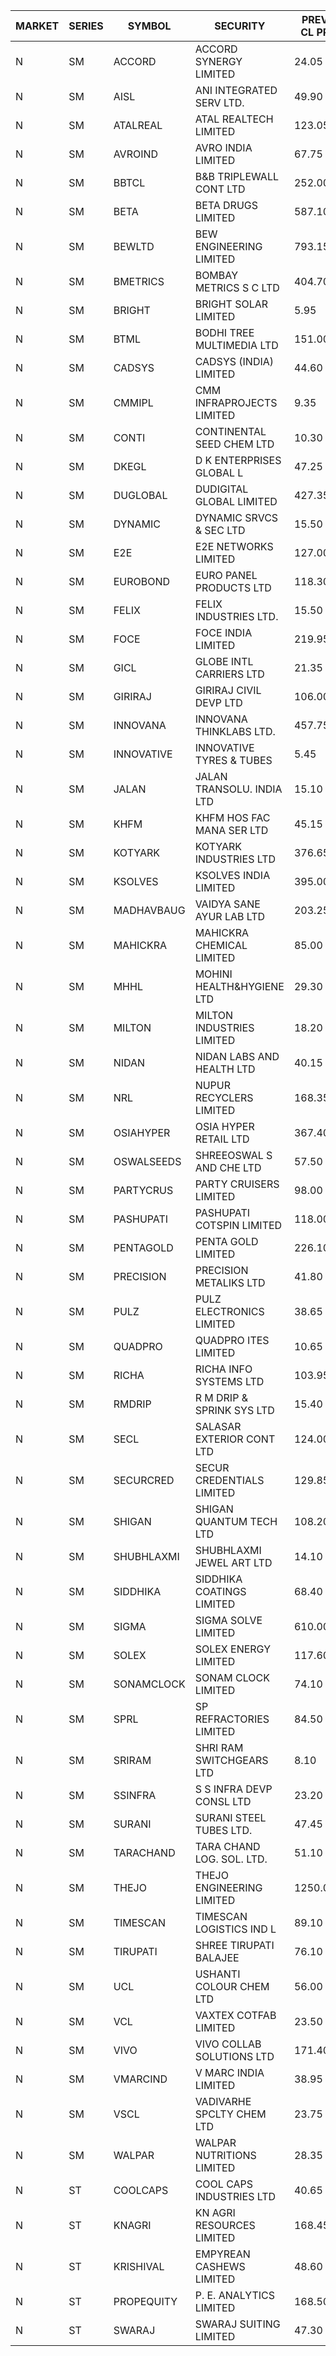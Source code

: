 


| MARKET | SERIES | SYMBOL | SECURITY | PREV CL PR | OPEN PRICE | HIGH PRICE | LOW PRICE | CLOSE PRICE | NET TRDVAL | NET TRDQTY | CORP IND | HI 52 WK | LO 52 WK |
| ----- | ----- | ----- | ----- | ----- | ----- | ----- | ----- | ----- | ----- | ----- | ----- | ----- | ----- |
| N | SM | ACCORD | ACCORD SYNERGY LIMITED | 24.05 | 22.85 | 25.25 | 22.85 | 25.25 | 96200.00 | 4000 |  | 37.30 | 14.45 |
| N | SM | AISL | ANI INTEGRATED SERV LTD. | 49.90 | 48.80 | 48.80 | 48.80 | 48.80 | 58560.00 | 1200 |  | 72.45 | 31.55 |
| N | SM | ATALREAL | ATAL REALTECH LIMITED | 123.05 | 119.00 | 125.00 | 116.50 | 125.00 | 14727600.00 | 121600 |  | 188.40 | 30.95 |
| N | SM | AVROIND | AVRO INDIA LIMITED | 67.75 | 71.10 | 71.10 | 71.10 | 71.10 | 440820.00 | 6200 |  | 115.95 | 35.00 |
| N | SM | BBTCL | B&B TRIPLEWALL CONT LTD | 252.00 | 255.00 | 255.00 | 252.20 | 252.20 | 759700.00 | 3000 |  | 291.15 | 73.00 |
| N | SM | BETA | BETA DRUGS LIMITED | 587.10 | 582.00 | 585.00 | 582.00 | 585.00 | 466200.00 | 800 |  | 695.00 | 119.00 |
| N | SM | BEWLTD | BEW ENGINEERING LIMITED | 793.15 | 770.05 | 800.00 | 762.00 | 774.00 | 2745312.50 | 3500 |  | 1187.20 | 228.15 |
| N | SM | BMETRICS | BOMBAY METRICS S C LTD | 404.70 | 413.90 | 413.90 | 405.10 | 405.10 | 1972680.00 | 4800 |  | 449.00 | 117.90 |
| N | SM | BRIGHT | BRIGHT SOLAR LIMITED | 5.95 | 6.00 | 6.15 | 5.90 | 5.95 | 435150.00 | 72000 |  | 12.70 | 4.60 |
| N | SM | BTML | BODHI TREE MULTIMEDIA LTD | 151.00 | 158.55 | 158.55 | 158.55 | 158.55 | 380520.00 | 2400 |  | 174.00 | 65.00 |
| N | SM | CADSYS | CADSYS (INDIA) LIMITED | 44.60 | 46.65 | 46.80 | 45.00 | 46.80 | 1570900.00 | 34000 |  | 46.80 | 18.20 |
| N | SM | CMMIPL | CMM INFRAPROJECTS LIMITED | 9.35 | 9.80 | 9.80 | 9.80 | 9.80 | 58800.00 | 6000 |  | 21.05 | 5.40 |
| N | SM | CONTI | CONTINENTAL SEED CHEM LTD | 10.30 | 9.80 | 9.80 | 9.80 | 9.80 | 32663.40 | 3333 |  | 13.75 | 5.20 |
| N | SM | DKEGL | D K ENTERPRISES GLOBAL L | 47.25 | 46.00 | 46.25 | 46.00 | 46.25 | 276750.00 | 6000 |  | 72.60 | 35.10 |
| N | SM | DUGLOBAL | DUDIGITAL GLOBAL LIMITED | 427.35 | 406.00 | 406.00 | 406.00 | 406.00 | 406000.00 | 1000 |  | 449.80 | 95.00 |
| N | SM | DYNAMIC | DYNAMIC SRVCS & SEC LTD | 15.50 | 15.90 | 15.95 | 14.75 | 15.10 | 897000.00 | 58000 |  | 57.70 | 14.45 |
| N | SM | E2E | E2E NETWORKS LIMITED | 127.00 | 127.00 | 127.05 | 127.00 | 127.05 | 508100.00 | 4000 |  | 139.05 | 36.00 |
| N | SM | EUROBOND | EURO PANEL PRODUCTS LTD | 118.30 | 119.10 | 123.00 | 119.00 | 119.35 | 10617700.00 | 88000 |  | 137.00 | 72.05 |
| N | SM | FELIX | FELIX INDUSTRIES LTD. | 15.50 | 14.75 | 14.75 | 14.75 | 14.75 | 236000.00 | 16000 |  | 46.95 | 14.75 |
| N | SM | FOCE | FOCE INDIA LIMITED | 219.95 | 206.00 | 206.00 | 206.00 | 206.00 | 123600.00 | 600 |  | 269.00 | 185.10 |
| N | SM | GICL | GLOBE INTL CARRIERS LTD | 21.35 | 22.20 | 22.40 | 22.20 | 22.40 | 1668000.00 | 75000 |  | 25.05 | 16.90 |
| N | SM | GIRIRAJ | GIRIRAJ CIVIL DEVP LTD | 106.00 | 100.70 | 100.70 | 100.70 | 100.70 | 8096280.00 | 80400 |  | 106.55 | 63.65 |
| N | SM | INNOVANA | INNOVANA THINKLABS LTD. | 457.75 | 478.00 | 478.00 | 435.00 | 435.00 | 913000.00 | 2000 |  | 478.00 | 92.30 |
| N | SM | INNOVATIVE | INNOVATIVE TYRES & TUBES | 5.45 | 5.65 | 5.70 | 5.30 | 5.45 | 860250.00 | 156000 |  | 20.45 | 5.15 |
| N | SM | JALAN | JALAN TRANSOLU. INDIA LTD | 15.10 | 14.75 | 14.75 | 14.70 | 14.70 | 88350.00 | 6000 |  | 18.00 | 3.70 |
| N | SM | KHFM | KHFM HOS FAC MANA SER LTD | 45.15 | 47.40 | 47.40 | 47.40 | 47.40 | 1763280.00 | 37200 |  | 72.00 | 28.80 |
| N | SM | KOTYARK | KOTYARK INDUSTRIES LTD | 376.65 | 392.00 | 393.50 | 371.00 | 381.50 | 23374420.00 | 61200 |  | 393.50 | 67.90 |
| N | SM | KSOLVES | KSOLVES INDIA LIMITED | 395.00 | 392.00 | 394.00 | 382.00 | 390.50 | 3893740.00 | 10000 |  | 1718.20 | 292.60 |
| N | SM | MADHAVBAUG | VAIDYA SANE AYUR LAB LTD | 203.25 | 199.00 | 212.50 | 199.00 | 208.00 | 8304080.00 | 40000 |  | 214.20 | 137.90 |
| N | SM | MAHICKRA | MAHICKRA CHEMICAL LIMITED | 85.00 | 84.95 | 84.95 | 84.95 | 84.95 | 382275.00 | 4500 |  | 96.50 | 75.00 |
| N | SM | MHHL | MOHINI HEALTH&HYGIENE LTD | 29.30 | 29.85 | 29.85 | 29.15 | 29.85 | 354900.00 | 12000 |  | 42.75 | 19.15 |
| N | SM | MILTON | MILTON INDUSTRIES LIMITED | 18.20 | 17.40 | 17.90 | 17.40 | 17.90 | 1476640.00 | 83600 |  | 27.05 | 10.65 |
| N | SM | NIDAN | NIDAN LABS AND HEALTH LTD | 40.15 | 44.15 | 44.15 | 44.15 | 44.15 | 353200.00 | 8000 |  | 70.70 | 32.20 |
| N | SM | NRL | NUPUR RECYCLERS LIMITED | 168.35 | 168.50 | 176.75 | 159.95 | 176.75 | 24783220.00 | 145200 |  | 316.05 | 124.20 |
| N | SM | OSIAHYPER | OSIA HYPER RETAIL LTD | 367.40 | 360.00 | 370.00 | 360.00 | 360.00 | 1445200.00 | 4000 |  | 397.00 | 117.00 |
| N | SM | OSWALSEEDS | SHREEOSWAL S AND CHE LTD | 57.50 | 58.05 | 58.05 | 58.05 | 58.05 | 232200.00 | 4000 |  | 99.80 | 30.60 |
| N | SM | PARTYCRUS | PARTY CRUISERS LIMITED | 98.00 | 96.10 | 96.10 | 95.30 | 95.30 | 574800.00 | 6000 |  | 122.00 | 16.50 |
| N | SM | PASHUPATI | PASHUPATI COTSPIN LIMITED | 118.00 | 124.50 | 124.60 | 124.50 | 124.60 | 597840.00 | 4800 |  | 135.00 | 60.20 |
| N | SM | PENTAGOLD | PENTA GOLD LIMITED | 226.10 | 225.00 | 225.00 | 225.00 | 225.00 | 675000.00 | 3000 |  | 238.00 | 61.10 |
| N | SM | PRECISION | PRECISION METALIKS LTD | 41.80 | 42.50 | 43.20 | 42.20 | 43.10 | 937700.00 | 22000 |  | 55.95 | 34.00 |
| N | SM | PULZ | PULZ ELECTRONICS LIMITED | 38.65 | 40.55 | 40.55 | 40.00 | 40.55 | 968800.00 | 24000 |  | 40.55 | 9.75 |
| N | SM | QUADPRO | QUADPRO ITES LIMITED | 10.65 | 10.80 | 10.80 | 10.70 | 10.80 | 452400.00 | 42000 |  | 18.80 | 9.00 |
| N | SM | RICHA | RICHA INFO SYSTEMS LTD | 103.95 | 91.35 | 91.35 | 91.35 | 91.35 | 274050.00 | 3000 |  | 104.95 | 65.10 |
| N | SM | RMDRIP | R M DRIP & SPRINK SYS LTD | 15.40 | 15.40 | 15.40 | 15.40 | 15.40 | 30800.00 | 2000 |  | 28.65 | 12.75 |
| N | SM | SECL | SALASAR EXTERIOR CONT LTD | 124.00 | 120.00 | 129.00 | 117.80 | 117.80 | 1807200.00 | 15000 |  | 143.00 | 15.95 |
| N | SM | SECURCRED | SECUR CREDENTIALS LIMITED | 129.85 | 132.60 | 133.00 | 125.00 | 125.85 | 12228390.00 | 96000 |  | 133.00 | 12.00 |
| N | SM | SHIGAN | SHIGAN QUANTUM TECH LTD | 108.20 | 111.00 | 119.00 | 109.95 | 119.00 | 12564450.00 | 108000 |  | 140.00 | 93.00 |
| N | SM | SHUBHLAXMI | SHUBHLAXMI JEWEL ART LTD | 14.10 | 14.25 | 14.25 | 14.25 | 14.25 | 42750.00 | 3000 |  | 24.30 | 11.20 |
| N | SM | SIDDHIKA | SIDDHIKA COATINGS LIMITED | 68.40 | 70.20 | 70.85 | 70.20 | 70.85 | 282100.00 | 4000 |  | 94.00 | 45.00 |
| N | SM | SIGMA | SIGMA SOLVE LIMITED | 610.00 | 612.00 | 615.00 | 612.00 | 615.00 | 552600.00 | 900 |  | 745.75 | 38.15 |
| N | SM | SOLEX | SOLEX ENERGY LIMITED | 117.60 | 117.60 | 117.60 | 117.60 | 117.60 | 235200.00 | 2000 |  | 176.00 | 38.40 |
| N | SM | SONAMCLOCK | SONAM CLOCK LIMITED | 74.10 | 74.15 | 74.25 | 74.15 | 74.25 | 667800.00 | 9000 |  | 77.35 | 39.00 |
| N | SM | SPRL | SP REFRACTORIES LIMITED | 84.50 | 84.00 | 84.50 | 84.00 | 84.00 | 807600.00 | 9600 |  | 84.50 | 84.00 |
| N | SM | SRIRAM | SHRI RAM SWITCHGEARS LTD | 8.10 | 8.10 | 8.10 | 8.10 | 8.10 | 48600.00 | 6000 |  | 18.50 | 7.60 |
| N | SM | SSINFRA | S S INFRA DEVP CONSL LTD | 23.20 | 22.10 | 22.50 | 22.10 | 22.50 | 133800.00 | 6000 |  | 33.40 | 8.00 |
| N | SM | SURANI | SURANI STEEL TUBES LTD. | 47.45 | 45.85 | 45.90 | 45.75 | 45.90 | 1374800.00 | 30000 |  | 48.50 | 18.15 |
| N | SM | TARACHAND | TARA CHAND LOG. SOL. LTD. | 51.10 | 52.50 | 52.50 | 49.55 | 49.55 | 506200.00 | 10000 |  | 66.00 | 27.40 |
| N | SM | THEJO | THEJO ENGINEERING LIMITED | 1250.00 | 1260.00 | 1280.00 | 1225.10 | 1225.10 | 1516072.50 | 1200 |  | 3950.00 | 826.00 |
| N | SM | TIMESCAN | TIMESCAN LOGISTICS IND L | 89.10 | 93.00 | 93.00 | 93.00 | 93.00 | 372000.00 | 4000 |  | 161.15 | 74.25 |
| N | SM | TIRUPATI | SHREE TIRUPATI BALAJEE | 76.10 | 76.50 | 79.50 | 72.30 | 72.30 | 1557750.00 | 21000 |  | 106.05 | 39.50 |
| N | SM | UCL | USHANTI COLOUR CHEM LTD | 56.00 | 60.00 | 60.00 | 60.00 | 60.00 | 120000.00 | 2000 |  | 67.50 | 29.00 |
| N | SM | VCL | VAXTEX COTFAB LIMITED | 23.50 | 22.50 | 22.50 | 22.50 | 22.50 | 281250.00 | 12500 |  | 136.20 | 22.50 |
| N | SM | VIVO | VIVO COLLAB SOLUTIONS LTD | 171.40 | 167.60 | 167.60 | 167.60 | 167.60 | 268160.00 | 1600 |  | 369.80 | 145.00 |
| N | SM | VMARCIND | V MARC INDIA LIMITED | 38.95 | 39.00 | 40.10 | 38.80 | 38.80 | 2016300.00 | 51000 |  | 52.80 | 25.35 |
| N | SM | VSCL | VADIVARHE SPCLTY CHEM LTD | 23.75 | 22.60 | 22.60 | 22.60 | 22.60 | 67800.00 | 3000 |  | 35.05 | 13.20 |
| N | SM | WALPAR | WALPAR NUTRITIONS LIMITED | 28.35 | 28.00 | 28.00 | 28.00 | 28.00 | 56000.00 | 2000 |  | 51.50 | 25.50 |
| N | ST | COOLCAPS | COOL CAPS INDUSTRIES LTD | 40.65 | 40.50 | 40.50 | 40.20 | 40.25 | 2302950.00 | 57000 |  | 44.35 | 34.15 |
| N | ST | KNAGRI | KN AGRI RESOURCES LIMITED | 168.45 | 170.00 | 176.85 | 168.80 | 176.85 | 65492960.00 | 372800 |  | 176.85 | 131.80 |
| N | ST | KRISHIVAL | EMPYREAN CASHEWS LIMITED | 48.60 | 51.00 | 51.00 | 51.00 | 51.00 | 1683000.00 | 33000 |  | 51.00 | 40.70 |
| N | ST | PROPEQUITY | P. E. ANALYTICS LIMITED | 168.50 | 170.00 | 176.90 | 160.10 | 176.90 | 39470280.00 | 236400 |  | 178.50 | 160.10 |
| N | ST | SWARAJ | SWARAJ SUITING LIMITED | 47.30 | 45.05 | 49.65 | 45.05 | 49.65 | 2379900.00 | 50000 |  | 58.35 | 45.05 |



